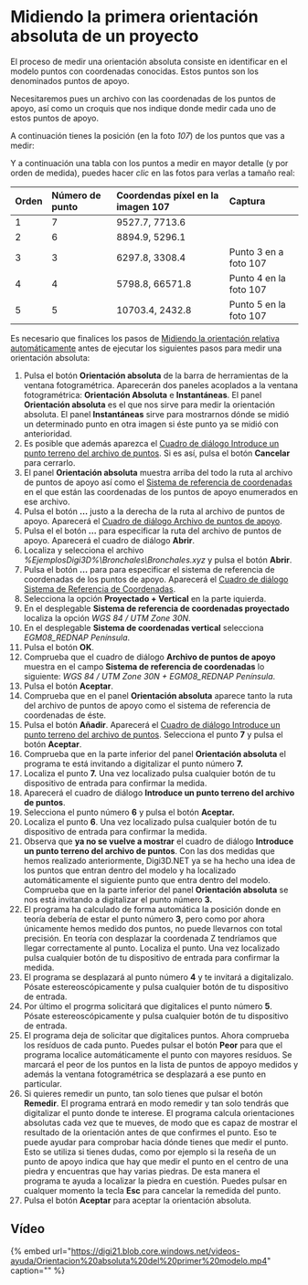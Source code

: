 # Midiendo la primera orientación absoluta de un proyecto

El proceso de medir una orientación absoluta consiste en identificar en el modelo puntos con coordenadas conocidas. Estos puntos son los denominados puntos de apoyo.

Necesitaremos pues un archivo con las coordenadas de los puntos de apoyo, así como un croquis que nos indique donde medir cada uno de estos puntos de apoyo.

A continuación tienes la posición \(en la foto _107_\) de los puntos que vas a medir:

Y a continuación una tabla con los puntos a medir en mayor detalle \(y por orden de medida\), puedes hacer _clic_ en las fotos para verlas a tamaño real:

| Orden | Número de punto | Coordendas píxel en la imagen 107 | Captura |
| :--- | :--- | :--- | :--- |
| 1 | 7 | 9527.7, 7713.6 |  |
| 2 | 6 | 8894.9, 5296.1 |  |
| 3 | 3 | 6297.8, 3308.4 | Punto 3 en a foto 107 |
| 4 | 4 | 5798.8, 66571.8 | Punto 4 en la foto 107 |
| 5 | 5 | 10703.4, 2432.8 | Punto 5 en la foto 107 |

Es necesario que finalices los pasos de [Midiendo la orientación relativa automáticamente](https://github.com/digi21/docs/tree/7fc627c885c16fb88afc7cc05a6df2a2f4a54563/digi3d-net/primeros-pasos/comenzando-a-utilizar-digi3d.net/comenzando-con-la-ventana-fotogrametrica/sensor-camara-conica/untitled-11/orientacion-absoluta/MidiendoLaOrientacionRelativaAutomaticamente.html) antes de ejecutar los siguientes pasos para medir una orientación absoluta:

1. Pulsa el botón **Orientación absoluta** de la barra de herramientas de la ventana fotogramétrica. Aparecerán dos paneles acoplados a la ventana fotogramétrica: **Orientación Absoluta** e **Instantáneas**. El panel **Orientación absoluta** es el que nos sirve para medir la orientación absoluta. El panel **Instantáneas** sirve para mostrarnos dónde se midió un determinado punto en otra imagen si éste punto ya se midió con anterioridad. 
2. Es posible que además aparezca el [Cuadro de diálogo Introduce un punto terreno del archivo de puntos](https://github.com/digi21/docs/tree/7fc627c885c16fb88afc7cc05a6df2a2f4a54563/digi3d-net/primeros-pasos/comenzando-a-utilizar-digi3d.net/comenzando-con-la-ventana-fotogrametrica/sensor-camara-conica/untitled-11/orientacion-absoluta/CuadroDeDialogoIntroduceUnPuntoTerrenoDelArchivoDePuntos.html). Si es así, pulsa el botón **Cancelar** para cerrarlo.
3. El panel **Orientación absoluta** muestra arriba del todo la ruta al archivo de puntos de apoyo así como el [Sistema de referencia de coordenadas](https://github.com/digi21/docs/tree/7fc627c885c16fb88afc7cc05a6df2a2f4a54563/digi3d-net/primeros-pasos/comenzando-a-utilizar-digi3d.net/comenzando-con-la-ventana-fotogrametrica/sensor-camara-conica/untitled-11/orientacion-absoluta/SistemasDeReferenciaDeCoordenadas.html) en el que están las coordenadas de los puntos de apoyo enumerados en ese archivo.
4. Pulsa el botón **...** justo a la derecha de la ruta al archivo de puntos de apoyo. Aparecerá el [Cuadro de diálogo Archivo de puntos de apoyo](https://github.com/digi21/docs/tree/7fc627c885c16fb88afc7cc05a6df2a2f4a54563/digi3d-net/primeros-pasos/comenzando-a-utilizar-digi3d.net/comenzando-con-la-ventana-fotogrametrica/sensor-camara-conica/untitled-11/orientacion-absoluta/CuadroDeDialogoArchivoDePuntosDeApoyo.html).
5. Pulsa el el botón **...** para especificar la ruta del archivo de puntos de apoyo. Aparecerá el cuadro de diálogo **Abrir**.
6. Localiza y selecciona el archivo _%EjemplosDigi3D%\Bronchales\Bronchales.xyz_ y pulsa el botón **Abrir**.
7. Pulsa el botón **...** para para especificar el sistema de referencia de coordenadas de los puntos de apoyo. Aparecerá el [Cuadro de diálogo Sistema de Referencia de Coordenadas](https://github.com/digi21/docs/tree/7fc627c885c16fb88afc7cc05a6df2a2f4a54563/digi3d-net/primeros-pasos/comenzando-a-utilizar-digi3d.net/comenzando-con-la-ventana-fotogrametrica/sensor-camara-conica/untitled-11/orientacion-absoluta/CuadroDeDialogoSistemaDeReferenciaDeCoordenadas.html).
8. Selecciona la opción **Proyectado + Vertical** en la parte iquierda.
9. En el desplegable **Sistema de referencia de coordenadas proyectado** localiza la opción _WGS 84 / UTM Zone 30N_.
10. En el desplegable **Sistema de coordenadas vertical** selecciona _EGM08\_REDNAP Península_.
11. Pulsa el botón **OK**.
12. Comprueba que el cuadro de diálogo **Archivo de puntos de apoyo** muestra en el campo **Sistema de referencia de coordenadas** lo siguiente: _WGS 84 / UTM Zone 30N + EGM08\_REDNAP Península_.
13. Pulsa el botón **Aceptar**.
14. Comprueba que en el panel **Orientación absoluta** aparece tanto la ruta del archivo de puntos de apoyo como el sistema de referencia de coordenadas de éste.
15. Pulsa el botón **Añadir**. Aparecerá el [Cuadro de diálogo Introduce un punto terreno del archivo de puntos](https://github.com/digi21/docs/tree/7fc627c885c16fb88afc7cc05a6df2a2f4a54563/digi3d-net/primeros-pasos/comenzando-a-utilizar-digi3d.net/comenzando-con-la-ventana-fotogrametrica/sensor-camara-conica/untitled-11/orientacion-absoluta/CuadroDeDialogoIntroduceUnPuntoTerrenoDelArchivoDePuntos.html). Selecciona el punto **7** y pulsa el botón **Aceptar**.
16. Comprueba que en la parte inferior del panel **Orientación absoluta** el programa te está invitando a digitalizar el punto número **7.**
17. Localiza el punto **7.** Una vez localizado pulsa cualquier botón de tu dispositivo de entrada para confirmar la medida.
18. Aparecerá el cuadro de diálogo **Introduce un punto terreno del archivo de puntos**.
19. Selecciona el punto número **6** y pulsa el botón **Aceptar.**
20. Localiza el punto **6**. Una vez localizado pulsa cualquier botón de tu dispositivo de entrada para confirmar la medida.
21. Observa que **ya no se vuelve a mostrar** el cuadro de diálogo **Introduce un punto terreno del archivo de puntos**. Con las dos medidas que hemos realizado anteriormente, Digi3D.NET ya se ha hecho una idea de los puntos que entran dentro del modelo y ha localizado automáticamente el siguiente punto que entra dentro del modelo. Comprueba que en la parte inferior del panel **Orientación absoluta** se nos está invitando a digitalizar el punto número **3.**
22. El programa ha calculado de forma automática la posición donde en teoría debería de estar el punto número **3**, pero como por ahora únicamente hemos medido dos puntos, no puede llevarnos con total precisión. En teoría con desplazar la coordenada Z tendríamos que llegar correctamente al punto. Localiza el punto. Una vez localizado pulsa cualquier botón de tu dispositivo de entrada para confirmar la medida.
23. El programa se desplazará al punto número **4** y te invitará a digitalizalo. Pósate estereoscópicamente y pulsa cualquier botón de tu dispositivo de entrada.
24. Por último el progrma solicitará que digitalices el punto número **5**. Pósate estereoscópicamente y pulsa cualquier botón de tu dispositivo de entrada.
25. El programa deja de solicitar que digitalices puntos. Ahora comprueba los resíduos de cada punto. Puedes pulsar el botón **Peor** para que el programa localice automáticamente el punto con mayores resíduos. Se marcará el peor de los puntos en la lista de puntos de appoyo medidos y además la ventana fotogramétrica se desplazará a ese punto en particular.
26. Si quieres remedir un punto, tan solo tienes que pulsar el botón **Remedir**. El programa entrará en modo remedir y tan solo tendrás que digitalizar el punto donde te interese. El programa calcula orientaciones absolutas cada vez que te mueves, de modo que es capaz de mostrar el resultado de la orientación antes de que confirmes el punto. Eso te puede ayudar para comprobar hacia dónde tienes que medir el punto. Esto se utiliza si tienes dudas, como por ejemplo si la reseña de un punto de apoyo indica que hay que medir el punto en el centro de una piedra y encuentras que hay varias piedras. De esta manera el programa te ayuda a localizar la piedra en cuestión. Puedes pulsar en cualquer momento la tecla **Esc** para cancelar la remedida del punto.
27. Pulsa el botón **Aceptar** para aceptar la orientación absoluta. 

## Vídeo

{% embed url="https://digi21.blob.core.windows.net/videos-ayuda/Orientacion%20absoluta%20del%20primer%20modelo.mp4" caption="" %}

